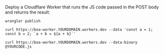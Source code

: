 Deploy a Cloudflare Worker that runs the JS code passed in the POST body and returns the result:

```console
wrangler publish

curl https://boa-worker.YOURDOMAIN.workers.dev --data 'const a = 1; const b = 2; `a + b = ${a + b}`'

curl https://boa-worker.YOURDOMAIN.workers.dev --data-binary @YOURCODE.js
```
